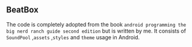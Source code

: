 ## BeatBox ##
The code is completely adopted from the book `android programming the big nerd ranch guide second edition` but is written by me. It consists of `SoundPool` ,`assets` ,`styles` and `theme` usage in Android.
